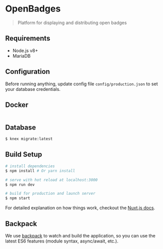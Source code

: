 # OpenBadges

> Platform for displaying and distributing open badges

## Requirements
+ Node.js v8+
+ MariaDB

## Configuration
Before running anything, update config file ``config/production.json`` to set your database credentials.

## Docker
```bash

```

## Database
```bash
$ knex migrate:latest
```

## Build Setup

``` bash
# install dependencies
$ npm install # Or yarn install

# serve with hot reload at localhost:3000
$ npm run dev

# build for production and launch server
$ npm start
```

For detailed explanation on how things work, checkout the [Nuxt.js docs](https://github.com/nuxt/nuxt.js).

## Backpack

We use [backpack](https://github.com/palmerhq/backpack) to watch and build the application, so you can use the latest ES6 features (module syntax, async/await, etc.).
